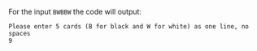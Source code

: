 For the input `BWBBW` the code will output:

```text
Please enter 5 cards (B for black and W for white) as one line, no spaces
9
```